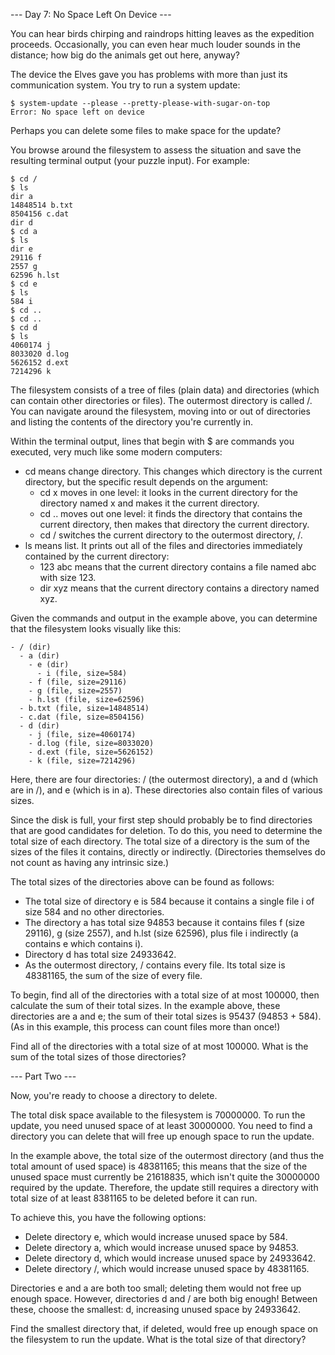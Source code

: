 --- Day 7: No Space Left On Device ---

You can hear birds chirping and raindrops hitting leaves as the expedition proceeds. Occasionally, you can even hear much louder sounds in the distance; how big do the animals get out here, anyway?

The device the Elves gave you has problems with more than just its communication system. You try to run a system update:

```
$ system-update --please --pretty-please-with-sugar-on-top
Error: No space left on device
```

Perhaps you can delete some files to make space for the update?

You browse around the filesystem to assess the situation and save the resulting terminal output (your puzzle input). For example:

```
$ cd /
$ ls
dir a
14848514 b.txt
8504156 c.dat
dir d
$ cd a
$ ls
dir e
29116 f
2557 g
62596 h.lst
$ cd e
$ ls
584 i
$ cd ..
$ cd ..
$ cd d
$ ls
4060174 j
8033020 d.log
5626152 d.ext
7214296 k
```

The filesystem consists of a tree of files (plain data) and directories (which can contain other directories or files). The outermost directory is called /. You can navigate around the filesystem, moving into or out of directories and listing the contents of the directory you're currently in.

Within the terminal output, lines that begin with $ are commands you executed, very much like some modern computers:

- cd means change directory. This changes which directory is the current directory, but the specific result depends on the argument:
    * cd x moves in one level: it looks in the current directory for the directory named x and makes it the current directory.
    * cd .. moves out one level: it finds the directory that contains the current directory, then makes that directory the current directory.
    * cd / switches the current directory to the outermost directory, /.
- ls means list. It prints out all of the files and directories immediately contained by the current directory:
    * 123 abc means that the current directory contains a file named abc with size 123.
    * dir xyz means that the current directory contains a directory named xyz.

Given the commands and output in the example above, you can determine that the filesystem looks visually like this:

```
- / (dir)
  - a (dir)
    - e (dir)
      - i (file, size=584)
    - f (file, size=29116)
    - g (file, size=2557)
    - h.lst (file, size=62596)
  - b.txt (file, size=14848514)
  - c.dat (file, size=8504156)
  - d (dir)
    - j (file, size=4060174)
    - d.log (file, size=8033020)
    - d.ext (file, size=5626152)
    - k (file, size=7214296)
```

Here, there are four directories: / (the outermost directory), a and d (which are in /), and e (which is in a). These directories also contain files of various sizes.

Since the disk is full, your first step should probably be to find directories that are good candidates for deletion. To do this, you need to determine the total size of each directory. The total size of a directory is the sum of the sizes of the files it contains, directly or indirectly. (Directories themselves do not count as having any intrinsic size.)

The total sizes of the directories above can be found as follows:

- The total size of directory e is 584 because it contains a single file i of size 584 and no other directories.
- The directory a has total size 94853 because it contains files f (size 29116), g (size 2557), and h.lst (size 62596), plus file i indirectly (a contains e which contains i).
- Directory d has total size 24933642.
- As the outermost directory, / contains every file. Its total size is 48381165, the sum of the size of every file.

To begin, find all of the directories with a total size of at most 100000, then calculate the sum of their total sizes. In the example above, these directories are a and e; the sum of their total sizes is 95437 (94853 + 584). (As in this example, this process can count files more than once!)

Find all of the directories with a total size of at most 100000. What is the sum of the total sizes of those directories?

--- Part Two ---

Now, you're ready to choose a directory to delete.

The total disk space available to the filesystem is 70000000. To run the update, you need unused space of at least 30000000. You need to find a directory you can delete that will free up enough space to run the update.

In the example above, the total size of the outermost directory (and thus the total amount of used space) is 48381165; this means that the size of the unused space must currently be 21618835, which isn't quite the 30000000 required by the update. Therefore, the update still requires a directory with total size of at least 8381165 to be deleted before it can run.

To achieve this, you have the following options:

- Delete directory e, which would increase unused space by 584.
- Delete directory a, which would increase unused space by 94853.
- Delete directory d, which would increase unused space by 24933642.
- Delete directory /, which would increase unused space by 48381165.

Directories e and a are both too small; deleting them would not free up enough space. However, directories d and / are both big enough! Between these, choose the smallest: d, increasing unused space by 24933642.

Find the smallest directory that, if deleted, would free up enough space on the filesystem to run the update. What is the total size of that directory?
